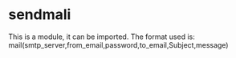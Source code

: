 # sendmali
This is a module, it can be imported. The format used is: mail(smtp_server,from_email,password,to_email,Subject,message)
